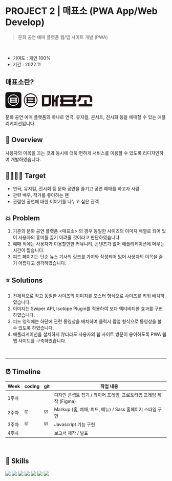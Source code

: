 # PROJECT 2 | 매표소 (PWA App/Web Develop)
> 문화 공연 예매 플랫폼 웹/앱 사이트 개발 (PWA)
<br>

* 기여도 : 개인 100% <br> 
* 기간 : 2022.11

## 매표소란?
<img src="./img/applogo1.png" width="50" > <img src="./img/mps_logo.png" width="50"> <img src="./img/textlog.jpg" width="170" >

문화 공연 예매 플랫폼의 하나로 연극, 뮤지컬, 콘서트, 전시회 등을 예매할 수 있는 애플리케이션입니다.

## 📍 Overview

사용자의 이목을 끄는 것과 동시에 더욱 편하게 서비스를 이용할 수 있도록 리디자인하여 개발하였습니다.

## 🙋‍♀️🙋‍♂️ Target 

* 연극, 뮤지컬, 전시회 등 문화 공연을 즐기고 공연 예매를 하고자  사람 <br>
* 관련 배우, 작가를 좋아하는 팬 <br>
* 관람한 공연에 대한 이야기를 나누고 싶은 관객 <br>

## 💥 Problem

1. 기존의 문화 공연 플랫폼 <매표소> 의 경우 동일한 사이즈의 이미지 배열로 되어 있어 사용자의 흥미를 끌기 어려울 것이라고 판단하였습니다.<br>
2. 예매 외에는 사용자가 이용할만한 커뮤니티, 콘텐츠가 없어 애플리케이션에 머무는 시간이 짧습니다.<br>
3. 피드 페이지는 단순 뉴스 기사의 링크를 가져와 작성되어 있어 사용자의 이목을 끌기 어렵다고 생각하였습니다.

## ⭐ Solutions
1. 전체적으로 작고 동일한 사이즈의 이미지를 포스터 형식으로 사이즈를 키워 배치하였습니다.<br>
2. 이미지는 Swiper API, Isotope Plugin를 적용하여 보다 액티비티한 효과를 구현하였습니다.<br>
3. 피드 영역에는 하단에 관련 동영상을 배치하여 클릭시 팝업 형식으로 동영상을 볼 수 있도록 하였습니다.<br>
4. 애플리케이션을 설치하지 않더라도 사용자의 웹 사이트 방문이 용이하도록 PWA 웹 앱 사이트를 구축하였습니다.
<br>

***

## ⏰ Timeline 
| Week | coding | git | 작업 내용 |
| ------ | -- | -- |----------- |
| 1주차 |  |  | 디자인 콘셉트 잡기 / 와이어 프레임, 프로토타입 프레임 제작 (Figma) |
| 2주차 | ☑️ | ☑️ | Markup (홈, 예매, 피드, 메뉴) / Sass 홈페이지 스타일 구현 |
| 3주차 | ☑️ | ☑️ | Javascript 기능 구현 |
| 4주차 |  |  | 보고서 제작 / 발표 |

<br>

## 🚀 Skills 
<img src="https://img.shields.io/badge/html5-E34F26?style=for-the-badge&logo=html5&logoColor=white"> <img src="https://img.shields.io/badge/sass-CC6699?style=for-the-badge&logo=sass&logoColor=white"> <img src="https://img.shields.io/badge/javascript-F7DF1E?style=for-the-badge&logo=javascript&logoColor=black"> <img src="https://img.shields.io/badge/jQuery-0769AD?style=for-the-badge&logo=jQuery&logoColor=white"> <img src="https://img.shields.io/badge/Figma-F24E1E?style=for-the-badge&logo=Figma&logoColor=white"> <img src="https://img.shields.io/badge/Adobe Photoshop-31A8FF?style=for-the-badge&logo=Adobe Photoshop&logoColor=white"> <img src="https://img.shields.io/badge/PWA-5A0FC8?style=for-the-badge&logo=PWA&logoColor=white">
<br><br>

